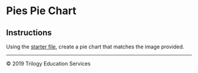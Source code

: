 # Pies Pie Chart

## Instructions

Using the [starter file](Unsolved/py_pie.ipynb), create a pie chart that matches the image provided.

- - - 

© 2019 Trilogy Education Services
